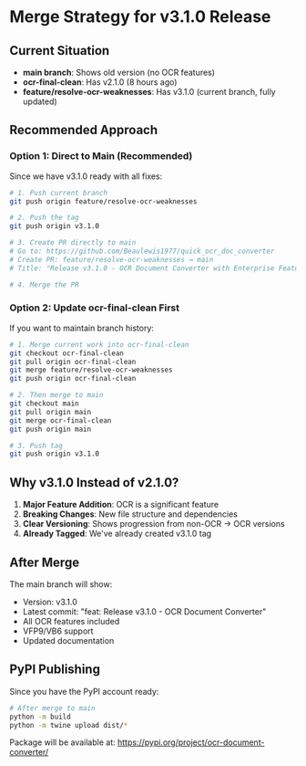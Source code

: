# Merge Strategy for v3.1.0 Release

## Current Situation
- **main branch**: Shows old version (no OCR features)
- **ocr-final-clean**: Has v2.1.0 (8 hours ago)
- **feature/resolve-ocr-weaknesses**: Has v3.1.0 (current branch, fully updated)

## Recommended Approach

### Option 1: Direct to Main (Recommended)
Since we have v3.1.0 ready with all fixes:

```bash
# 1. Push current branch
git push origin feature/resolve-ocr-weaknesses

# 2. Push the tag
git push origin v3.1.0

# 3. Create PR directly to main
# Go to: https://github.com/Beaulewis1977/quick_ocr_doc_converter
# Create PR: feature/resolve-ocr-weaknesses → main
# Title: "Release v3.1.0 - OCR Document Converter with Enterprise Features"

# 4. Merge the PR
```

### Option 2: Update ocr-final-clean First
If you want to maintain branch history:

```bash
# 1. Merge current work into ocr-final-clean
git checkout ocr-final-clean
git pull origin ocr-final-clean
git merge feature/resolve-ocr-weaknesses
git push origin ocr-final-clean

# 2. Then merge to main
git checkout main
git pull origin main
git merge ocr-final-clean
git push origin main

# 3. Push tag
git push origin v3.1.0
```

## Why v3.1.0 Instead of v2.1.0?

1. **Major Feature Addition**: OCR is a significant feature
2. **Breaking Changes**: New file structure and dependencies
3. **Clear Versioning**: Shows progression from non-OCR → OCR versions
4. **Already Tagged**: We've already created v3.1.0 tag

## After Merge

The main branch will show:
- Version: v3.1.0
- Latest commit: "feat: Release v3.1.0 - OCR Document Converter"
- All OCR features included
- VFP9/VB6 support
- Updated documentation

## PyPI Publishing

Since you have the PyPI account ready:

```bash
# After merge to main
python -m build
python -m twine upload dist/*
```

Package will be available at:
https://pypi.org/project/ocr-document-converter/
